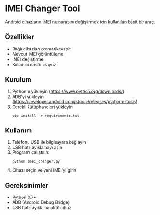 # IMEI Changer Tool

Android cihazların IMEI numarasını değiştirmek için kullanılan basit bir araç.

## Özellikler
- Bağlı cihazları otomatik tespit
- Mevcut IMEI görüntüleme
- IMEI değiştirme
- Kullanıcı dostu arayüz

## Kurulum

1. Python'u yükleyin (https://www.python.org/downloads/)
2. ADB'yi yükleyin (https://developer.android.com/studio/releases/platform-tools)
3. Gerekli kütüphaneleri yükleyin:
   ```
   pip install -r requirements.txt
   ```

## Kullanım

1. Telefonu USB ile bilgisayara bağlayın
2. USB hata ayıklamayı açın
3. Programı çalıştırın:
   ```
   python imei_changer.py
   ```
4. Cihazı seçin ve yeni IMEI'yi girin

## Gereksinimler
- Python 3.7+
- ADB (Android Debug Bridge)
- USB hata ayıklama aktif cihaz 